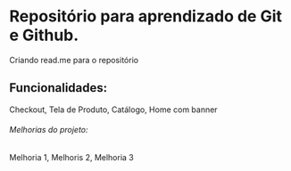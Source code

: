 # Repositório para aprendizado de Git e Github.

Criando read.me para o repositório

## Funcionalidades:

Checkout, Tela de Produto, Catálogo, Home com banner

###### Melhorias do projeto:

Melhoria 1, Melhoris 2, Melhoria 3